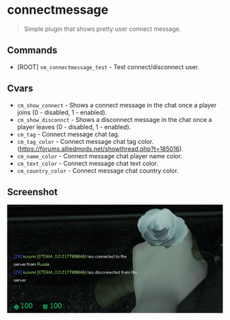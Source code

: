 # connectmessage

> Simple plugin that shows pretty user connect message.

## Commands

- [ROOT] `sm_connectmessage_test` - Test connect/disconnect user.

## Cvars

- `cm_show_connect` - Shows a connect message in the chat once a player joins (0 - disabled, 1 - enabled).
- `cm_show_disconnct` - Shows a disconnect message in the chat once a player leaves (0 - disabled, 1 - enabled).
- `cm_tag` - Connect message chat tag.
- `cm_tag_color` - Connect message chat tag color. (https://forums.alliedmods.net/showthread.php?t=185016).
- `cm_name_color` - Connect message chat player name color.
- `cm_text_color` - Connect message chat text color.
- `cm_country_color` - Connect message chat country color.

## Screenshot

![Example of user connect message](/screenshots/1.png?raw=true "Example of user connect message.")
